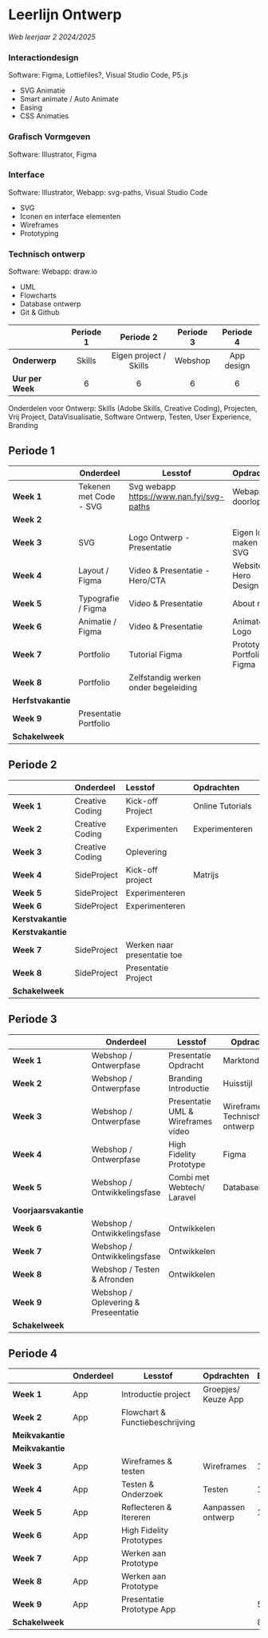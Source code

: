 # Leerlijn Ontwerp
*Web leerjaar 2 2024/2025*

###	Interactiondesign
Software: Figma, Lottiefiles?, Visual Studio Code, P5.js
-	SVG Animatie
-   Smart animate / Auto Animate
-   Easing
-   CSS Animaties

### Grafisch Vormgeven 
Software: Illustrator, Figma

###	Interface 
Software: Illustrator, Webapp: svg-paths, Visual Studio Code
-	SVG
-	Iconen en interface elementen
-   Wireframes
-   Prototyping
  
### Technisch ontwerp
Software: Webapp: draw.io
-   UML
-   Flowcharts
-   Database ontwerp
-   Git & Github

|| Periode 1  | Periode 2  | Periode 3  | Periode 4  |
|---|:---:|:---:|:---:|:---:|
|**Onderwerp**|Skills|Eigen project / Skills |Webshop| App design|
|**Uur per Week**|6|6|6|6|

Onderdelen voor Ontwerp: Skills (Adobe Skills, Creative Coding), Projecten, Vrij Project, DataVisualisatie, Software Ontwerp, Testen, User Experience, Branding


## Periode 1

|                    | **Onderdeel**          | **Lesstof**                                | **Opdrachten**            | **Beoordeling** |
| ------------------ | ---------------------- | ------------------------------------------ | ------------------------- | --------------- |
| **Week 1**         | Tekenen met Code - SVG | Svg webapp <https://www.nan.fyi/svg-paths> | Webapp doorlopen          | 1/8             |
| **Week 2**         |                        |                                            |                           |                 |
| **Week 3**         | SVG                    | Logo Ontwerp - Presentatie                 | Eigen logo maken in SVG   | 1/8             |
| **Week 4**         | Layout  / Figma        | Video & Presentatie - Hero/CTA             | Website Hero Design       | 1/8             |
| **Week 5**         | Typografie     / Figma | Video & Presentatie                        | About me                  | 1/8             |
| **Week 6**         | Animatie  / Figma      | Video & Presentatie                        | Animated Logo             | 1/8             |
| **Week 7**         | Portfolio              | Tutorial Figma                             | Prototype Portfolio Figma |                 |
| **Week 8**         | Portfolio              | Zelfstandig werken onder begeleiding       |                           |                 |
| **Herfstvakantie** |                        |                                            |                           |                 |
| **Week 9**         | Presentatie Portfolio  |                                            |                           | 3/8             |
| **Schakelweek**    |                        |                                            |                           | 8/8             |


## Periode 2

|                   | **Onderdeel**   | **Lesstof**                 | **Opdrachten**   | **Beoordeling** |
| :---------------- | :-------------- | :-------------------------- | :--------------- | --------------- |
| **Week 1**        | Creative Coding | Kick-off Project            | Online Tutorials | 1/8             |
| **Week 2**        | Creative Coding | Experimenten                | Experimenteren   |                 |
| **Week 3**        | Creative Coding | Oplevering                  |                  | 2/8             |
| **Week 4**        | SideProject     | Kick-off project            | Matrijs          | 1/8             |
| **Week 5**        | SideProject     | Experimenteren              |                  |                 |
| **Week 6**        | SideProject     | Experimenteren              |                  |                 |
| **Kerstvakantie** |                 |                             |                  |                 |
| **Kerstvakantie** |                 |                             |                  |                 |
| **Week 7**        | SideProject     | Werken naar presentatie toe |                  |                 |
| **Week 8**        | SideProject     | Presentatie Project         |                  | 4/8             |
| **Schakelweek**   |                 |                             |                  | 8/8             |


## Periode 3

|                       | **Onderdeel**                       | **Lesstof**                        | **Opdrachten**                 | **Beoordeling** |
| --------------------- | ----------------------------------- | ---------------------------------- | ------------------------------ | --------------- |
| **Week 1**            | Webshop / Ontwerpfase               | Presentatie Opdracht               | Marktonderzoek                 | 1/8             |
| **Week 2**            | Webshop / Ontwerpfase               | Branding Introductie               | Huisstijl                      | 1/8             |
| **Week 3**            | Webshop / Ontwerpfase               | Presentatie UML & Wireframes video | Wireframes & Technisch ontwerp | 1/8             |
| **Week 4**            | Webshop / Ontwerpfase               | High Fidelity Prototype            | Figma                          | 1/8             |
| **Week 5**            | Webshop / Ontwikkelingsfase         | Combi met Webtech/ Laravel         | DatabaseDesign                 |                 |
| **Voorjaarsvakantie** |                                     |                                    |                                |                 |
| **Week 6**            | Webshop / Ontwikkelingsfase         | Ontwikkelen                        |                                |                 |
| **Week 7**            | Webshop / Ontwikkelingsfase         | Ontwikkelen                        |                                |                 |
| **Week 8**            | Webshop / Testen & Afronden         | Ontwikkelen                        |                                |                 |
| **Week 9**            | Webshop / Oplevering & Preseentatie |                                    |                                | 4/8             |
| **Schakelweek**       |                                     |                                    |                                | 8/8             |


## Periode 4

|                  | **Onderdeel** | **Lesstof**                     | **Opdrachten**      | **Beoordeling** |
| ---------------- | ------------- | ------------------------------- | ------------------- | --------------- |
| **Week 1**       | App           | Introductie project             | Groepjes/ Keuze App |                 |
| **Week 2**       | App           | Flowchart & Functiebeschrijving |                     |                 |
| **Meikvakantie** |               |                                 |                     |                 |
| **Meikvakantie** |               |                                 |                     |                 |
| **Week 3**       | App           | Wireframes & testen             | Wireframes          | 1/8             |
| **Week 4**       | App           | Testen & Onderzoek              | Testen              | 1/8             |
| **Week 5**       | App           | Reflecteren & Itereren          | Aanpassen ontwerp   | 1/8             |
| **Week 6**       | App           | High Fidelity Prototypes        |                     |                 |
| **Week 7**       | App           | Werken aan Prototype            |                     |                 |
| **Week 8**       | App           | Werken aan Prototype            |                     |                 |
| **Week 9**       | App           | Presentatie Prototype App       |                     | 5/8             |
| **Schakelweek**  |               |                                 |                     | 8/8             |
